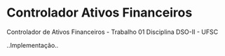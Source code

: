 # Controlador Ativos Financeiros
Controlador de Ativos Financeiros - Trabalho 01 Disciplina DSO-II - UFSC

..Implementação..
